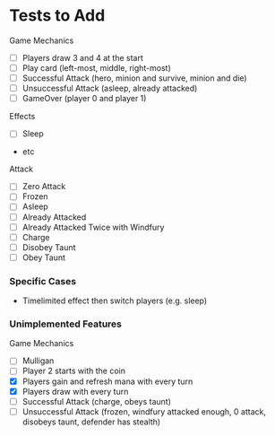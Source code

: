 # Tests to Add

Game Mechanics

- [ ] Players draw 3 and 4 at the start
- [ ] Play card (left-most, middle, right-most)
- [ ] Successful Attack (hero, minion and survive, minion and die)
- [ ] Unsuccessful Attack (asleep, already attacked)
- [ ] GameOver (player 0 and player 1)

Effects

- [ ] Sleep
- etc

Attack

- [ ] Zero Attack
- [ ] Frozen
- [ ] Asleep
- [ ] Already Attacked
- [ ] Already Attacked Twice with Windfury
- [ ] Charge
- [ ] Disobey Taunt
- [ ] Obey Taunt

### Specific Cases

- Timelimited effect then switch players (e.g. sleep)






### Unimplemented Features

Game Mechanics

- [ ] Mulligan
- [ ] Player 2 starts with the coin
- [x] Players gain and refresh mana with every turn
- [x] Players draw with every turn
- [ ] Successful Attack (charge, obeys taunt)
- [ ] Unsuccessful Attack (frozen, windfury attacked enough, 0 attack, disobeys taunt, defender has stealth)